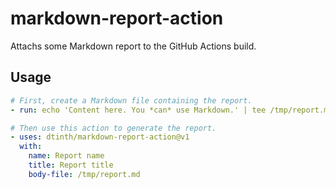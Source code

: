 # markdown-report-action
Attachs some Markdown report to the GitHub Actions build.

## Usage

```yaml
# First, create a Markdown file containing the report.
- run: echo 'Content here. You *can* use Markdown.' | tee /tmp/report.md

# Then use this action to generate the report.
- uses: dtinth/markdown-report-action@v1
  with:
    name: Report name
    title: Report title
    body-file: /tmp/report.md
```
